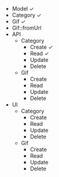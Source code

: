 * Model ✓
* Category ✓
* Gif ✓
* Gif::fromUrl
* API
  * Category
    * Create ✓
    * Read ✓
    * Update
    * Delete
  * Gif
    * Create
    * Read
    * Update
    * Delete
* UI
  * Category
    * Create
    * Read
    * Update
    * Delete
  * Gif
    * Create
    * Read
    * Update
    * Delete
